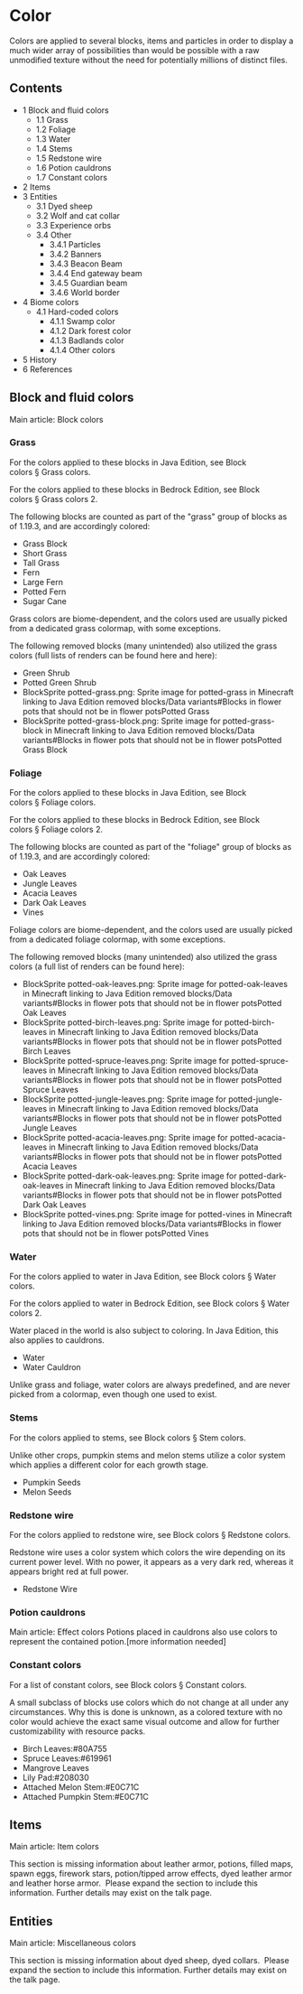 # Color
Colors are applied to several blocks, items and particles in order to display a much wider array of possibilities than would be possible with a raw unmodified texture without the need for potentially millions of distinct files.

## Contents
- 1 Block and fluid colors
	- 1.1 Grass
	- 1.2 Foliage
	- 1.3 Water
	- 1.4 Stems
	- 1.5 Redstone wire
	- 1.6 Potion cauldrons
	- 1.7 Constant colors
- 2 Items
- 3 Entities
	- 3.1 Dyed sheep
	- 3.2 Wolf and cat collar
	- 3.3 Experience orbs
	- 3.4 Other
		- 3.4.1 Particles
		- 3.4.2 Banners
		- 3.4.3 Beacon Beam
		- 3.4.4 End gateway beam
		- 3.4.5 Guardian beam
		- 3.4.6 World border
- 4 Biome colors
	- 4.1 Hard-coded colors
		- 4.1.1 Swamp color
		- 4.1.2 Dark forest color
		- 4.1.3 Badlands color
		- 4.1.4 Other colors
- 5 History
- 6 References

## Block and fluid colors
Main article: Block colors
### Grass
For the colors applied to these blocks in Java Edition, see Block colors § Grass colors.

For the colors applied to these blocks in Bedrock Edition, see Block colors § Grass colors 2.

The following blocks are counted as part of the "grass" group of blocks as of 1.19.3, and are accordingly colored:

- Grass Block
- Short Grass
- Tall Grass
- Fern
- Large Fern
- Potted Fern
- Sugar Cane

Grass colors are biome-dependent, and the colors used are usually picked from a dedicated grass colormap, with some exceptions.

The following removed blocks (many unintended) also utilized the grass colors (full lists of renders can be found here and here):

- Green Shrub
- Potted Green Shrub
- BlockSprite potted-grass.png: Sprite image for potted-grass in Minecraft linking to Java Edition removed blocks/Data variants#Blocks in flower pots that should not be in flower potsPotted Grass
- BlockSprite potted-grass-block.png: Sprite image for potted-grass-block in Minecraft linking to Java Edition removed blocks/Data variants#Blocks in flower pots that should not be in flower potsPotted Grass Block

### Foliage
For the colors applied to these blocks in Java Edition, see Block colors § Foliage colors.

For the colors applied to these blocks in Bedrock Edition, see Block colors § Foliage colors 2.

The following blocks are counted as part of the "foliage" group of blocks as of 1.19.3, and are accordingly colored:

- Oak Leaves
- Jungle Leaves
- Acacia Leaves
- Dark Oak Leaves
- Vines

Foliage colors are biome-dependent, and the colors used are usually picked from a dedicated foliage colormap, with some exceptions.

The following removed blocks (many unintended) also utilized the grass colors (a full list of renders can be found here):

- BlockSprite potted-oak-leaves.png: Sprite image for potted-oak-leaves in Minecraft linking to Java Edition removed blocks/Data variants#Blocks in flower pots that should not be in flower potsPotted Oak Leaves
- BlockSprite potted-birch-leaves.png: Sprite image for potted-birch-leaves in Minecraft linking to Java Edition removed blocks/Data variants#Blocks in flower pots that should not be in flower potsPotted Birch Leaves
- BlockSprite potted-spruce-leaves.png: Sprite image for potted-spruce-leaves in Minecraft linking to Java Edition removed blocks/Data variants#Blocks in flower pots that should not be in flower potsPotted Spruce Leaves
- BlockSprite potted-jungle-leaves.png: Sprite image for potted-jungle-leaves in Minecraft linking to Java Edition removed blocks/Data variants#Blocks in flower pots that should not be in flower potsPotted Jungle Leaves
- BlockSprite potted-acacia-leaves.png: Sprite image for potted-acacia-leaves in Minecraft linking to Java Edition removed blocks/Data variants#Blocks in flower pots that should not be in flower potsPotted Acacia Leaves
- BlockSprite potted-dark-oak-leaves.png: Sprite image for potted-dark-oak-leaves in Minecraft linking to Java Edition removed blocks/Data variants#Blocks in flower pots that should not be in flower potsPotted Dark Oak Leaves
- BlockSprite potted-vines.png: Sprite image for potted-vines in Minecraft linking to Java Edition removed blocks/Data variants#Blocks in flower pots that should not be in flower potsPotted Vines

### Water
For the colors applied to water in Java Edition, see Block colors § Water colors.

For the colors applied to water in Bedrock Edition, see Block colors § Water colors 2.

Water placed in the world is also subject to coloring. In Java Edition, this also applies to cauldrons.

- Water
- Water Cauldron

Unlike grass and foliage, water colors are always predefined, and are never picked from a colormap, even though one used to exist.

### Stems
For the colors applied to stems, see Block colors § Stem colors.

Unlike other crops, pumpkin stems and melon stems utilize a color system which applies a different color for each growth stage.

- Pumpkin Seeds
- Melon Seeds

### Redstone wire
For the colors applied to redstone wire, see Block colors § Redstone colors.

Redstone wire uses a color system which colors the wire depending on its current power level. With no power, it appears as a very dark red, whereas it appears bright red at full power.

- Redstone Wire

### Potion cauldrons
Main article: Effect colors
Potions placed in cauldrons also use colors to represent the contained potion.[more information needed]

### Constant colors
For a list of constant colors, see Block colors § Constant colors.

A small subclass of blocks use colors which do not change at all under any circumstances. Why this is done is unknown, as a colored texture with no color would achieve the exact same visual outcome and allow for further customizability with resource packs.

- Birch Leaves:#80A755
- Spruce Leaves:#619961
- Mangrove Leaves
- Lily Pad:#208030
- Attached Melon Stem:#E0C71C
- Attached Pumpkin Stem:#E0C71C

## Items
Main article: Item colors

  

This section is missing information about leather armor, potions, filled maps, spawn eggs, firework stars, potion/tipped arrow effects, dyed leather armor and leather horse armor. 
Please expand the section to include this information. Further details may exist on the talk page.


## Entities
Main article: Miscellaneous colors

  

This section is missing information about dyed sheep, dyed collars. 
Please expand the section to include this information. Further details may exist on the talk page.


